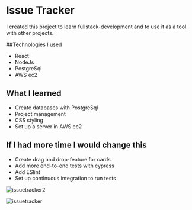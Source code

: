 # Issue Tracker

I created this project to learn fullstack-development and to use it as a tool with other projects.

##Technologies I used

* React
* NodeJs
* PostgreSql
* AWS ec2

## What I learned

* Create databases with PostgreSql
* Project management
* CSS styling
* Set up a server in AWS ec2

## If I had more time I would change this

* Create drag and drop-feature for cards
* Add more end-to-end tests with cypress
* Add ESlint
* Set up continuous integration to run tests


![issuetracker2](https://user-images.githubusercontent.com/51227125/124939560-e2426500-e011-11eb-9cb9-30d44a832f14.png)

![issuetracker](https://user-images.githubusercontent.com/51227125/124939720-07cf6e80-e012-11eb-97bd-3442903b259a.png)
